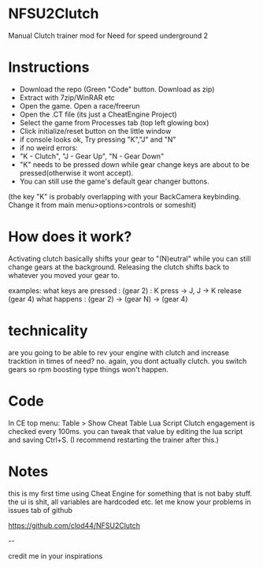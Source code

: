 # NFSU2Clutch
 Manual Clutch trainer mod for Need for speed underground 2

# Instructions
 - Download the repo (Green "Code" button. Download as zip)
 - Extract with 7zip/WinRAR etc
 - Open the game. Open a race/freerun
 - Open the .CT file (its just a CheatEngine Project)
 - Select the game from Processes tab (top left glowing box)
 - Click initialize/reset button on the little window
 - if console looks ok, Try pressing "K","J" and "N"
 - if no weird errors:
 - "K - Clutch", "J - Gear Up", "N - Gear Down"
 - "K" needs to be pressed down while gear change keys are about to be pressed(otherwise it wont accept).
 - You can still use the game's default gear changer buttons.

(the key "K" is probably overlapping with your BackCamera keybinding. Change it from main menu>options>controls or someshit)

# How does it work?
Activating clutch basically shifts your gear to "(N)eutral" while you can still change gears at the background. Releasing the clutch shifts back to whatever you moved your gear to.

examples:
what keys are pressed : (gear 2) : K press -> J, J -> K release (gear 4)
what happens : (gear 2) -> (gear N) -> (gear 4)

# technicality
are you going to be able to rev your engine with clutch and increase tracktion in times of need? no. again, you dont actually clutch. you switch gears so rpm boosting type things won't happen.

# Code
In CE top menu: Table > Show Cheat Table Lua Script
Clutch engagement is checked every 100ms. you can tweak that value by editing the lua script and saving Ctrl+S. (I recommend restarting the trainer after this.)

# Notes
this is my first time using Cheat Engine for something that is not baby stuff. the ui is shit, all variables are hardcoded etc. let me know your problems in issues tab of github

https://github.com/clod44/NFSU2Clutch


--

credit me in your inspirations


